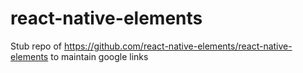 # react-native-elements
Stub repo of https://github.com/react-native-elements/react-native-elements to maintain google links
